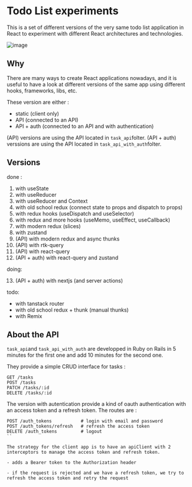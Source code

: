 # Todo List experiments

This is a set of different versions of the very same todo list application in React to experiment with different React architectures and technologies.

![image](https://github.com/user-attachments/assets/250b5c8a-558a-4082-a795-6f8dfa259aab)

## Why

There are many ways to create React applications nowadays, and it is useful to have a look at different versions of the same app using different hooks, frameworks, libs, etc.

These version are either :
- static (client only)
- API (connected to an API)
- API + auth (connected to an API and with authentication)

(API) versions are using the API located in `task_api`folter.
(API + auth) verssions are using the API located in `task_api_with_auth`folter.

## Versions

done :

01. with useState
02. with useReducer
03. with useReducer and Context
04. with old school redux (connect state to props and dispatch to props)
05. with redux hooks (useDispatch and useSelector)
06. with redux and more hooks (useMemo, useEffect, useCallback)
07. with modern redux (slices)
08. with zustand
09. (API) with modern redux and async thunks
10. (API) with rtk-query
11. (API) with react-query
12. (API + auth) with react-query and zustand

doing:

13. (API + auth) with nextjs (and server actions)

todo:

- with tanstack router
- with old school redux + thunk (manual thunks)
- with Remix

## About the API

`task_api`and `task_api_with_auth` are developped in Ruby on Rails in 5 minutes for the first one and add 10 minutes for the second one.

They provide a simple CRUD interface for tasks :

```
GET /tasks
POST /tasks
PATCH /tasks/:id
DELETE /tasks/:id
```

The version with autentication provide a kind of oauth authentication with an access token and a refresh token. The routes are :

```
POST /auth_tokens           # login with email and password
POST /auth_tokens/refresh   # refresh the access token
DELETE /auth_tokens         # logout
``

The strategy for the client app is to have an apiClient with 2 interceptors to manage the access token and refresh token.

- adds a Bearer token to the Authorization header

- if the request is rejected and we have a refresh token, we try to refresh the access token and retry the request

